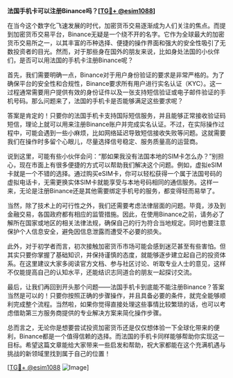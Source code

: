 **法国手机卡可以注册Binance吗？[[TG💪+ @esim1088](https://t.me/s/esim1088)]**

在当今这个数字化飞速发展的时代，加密货币交易逐渐成为人们关注的焦点。而提到加密货币交易平台，Binance无疑是一个绕不开的名字。它作为全球最大的加密货币交易所之一，以其丰富的币种选择、便捷的操作界面和强大的安全性吸引了无数投资者的目光。然而，对于那些身在国外的朋友来说，比如身处法国的小伙伴们，是否可以用法国的手机卡注册Binance呢？

首先，我们需要明确一点，Binance对于用户身份验证的要求是非常严格的。为了确保平台的安全性和合规性，Binance要求所有用户进行实名认证（KYC）。这一过程通常需要用户提供有效的身份证件以及一张支持短信验证或电子邮件验证的手机号码。那么问题来了，法国的手机卡是否能够满足这些要求呢？

答案是肯定的！只要你的法国手机卡支持国际短信服务，并且能够正常接收验证码短信，理论上就可以用来注册Binance账户并完成实名认证。不过，在实际操作过程中，可能会遇到一些小麻烦，比如网络延迟导致短信接收失败等问题。这就需要我们在操作时多留个心眼儿，尽量选择信号稳定、服务质量高的运营商。

说到这里，可能有些小伙伴会问：“那如果我没有法国本地的SIM卡怎么办？”别担心，现在市面上有很多便捷的方式可以帮助我们解决这个问题。例如，虚拟eSIM卡就是一个不错的选择。通过购买eSIM卡，你可以轻松获得一个属于法国号码的虚拟电话卡，无需更换实体SIM卡就能享受与本地号码相同的通信服务。这样一来，无论是注册Binance还是其他需要绑定手机号的服务，都变得轻而易举了。

当然，除了技术上的可行性之外，我们还需要考虑法律层面的问题。毕竟，涉及到金融交易，各国政府都有相应的监管措施。因此，在使用Binance之前，请务必了解所在国家或地区的相关法律法规，确保自己的行为符合当地规定。同时也要注意保护个人信息安全，避免因信息泄露而遭受不必要的损失。

此外，对于初学者而言，初次接触加密货币市场可能会感到迷茫甚至有些害怕。但其实只要你掌握了基础知识，并保持谨慎的态度，就能够逐步建立起自己的投资体系。在这里建议大家多阅读官方文档、参与社区讨论、听取专业人士的意见，这样不仅能提高自己的认知水平，还能结识志同道合的朋友一起探讨交流。

最后，让我们再回到开头那个问题——法国手机卡到底能不能注册Binance？答案当然是可以的！只要你按照正确的步骤操作，并且具备必要的条件，就完全能够顺利完成整个流程。当然啦，如果你觉得直接处理这些事情比较繁琐的话，也可以考虑借助第三方服务商提供的专业解决方案来简化操作步骤。

总而言之，无论你是想要尝试投资加密货币还是仅仅想体验一下全球化带来的便利，Binance都是一个值得信赖的选择。而法国的手机卡同样能够帮助你实现这一目标。希望这篇文章能给大家带来一些启发和帮助，祝大家都能在这个充满机遇与挑战的新领域里找到属于自己的位置！

[[TG💪+ @esim1088](https://t.me/s/esim1088) ![Image](https://i.postimg.cc/4NQfJmqS/Snipaste-2025-05-13-00-14-12.png)]